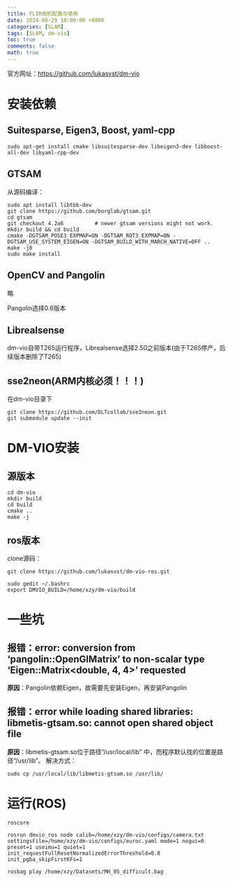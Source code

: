 ```yaml
---
title: FLIR相机配置与使用
date: 2024-08-29 18:00:00 +0800
categories: [SLAM]
tags: [SLAM, dm-vio]
toc: true 
comments: false
math: true
---
```

官方网址：https://github.com/lukasvst/dm-vio
# 安装依赖
## Suitesparse, Eigen3, Boost, yaml-cpp 
```shell
sudo apt-get install cmake libsuitesparse-dev libeigen3-dev libboost-all-dev libyaml-cpp-dev
```

## GTSAM
从源码编译：
```shell
sudo apt install libtbb-dev
git clone https://github.com/borglab/gtsam.git
cd gtsam
git checkout 4.2a6          # newer gtsam versions might not work.
mkdir build && cd build
cmake -DGTSAM_POSE3_EXPMAP=ON -DGTSAM_ROT3_EXPMAP=ON -DGTSAM_USE_SYSTEM_EIGEN=ON -DGTSAM_BUILD_WITH_MARCH_NATIVE=OFF ..
make -j8
sudo make install
```

## OpenCV and Pangolin
略

Pangolin选择0.6版本

## Librealsense
dm-vio自带T265运行程序，Librealsense选择2.50之前版本(由于T265停产，后续版本删除了T265)

## sse2neon(ARM内核必须！！！)
在dm-vio目录下
```shell
git clone https://github.com/DLTcollab/sse2neon.git
git submodule update --init
```

# DM-VIO安装
## 源版本
```
cd dm-vio
mkdir build
cd build
cmake ..
make -j
```
## ros版本
clone源码：
```shell
git clone https://github.com/lukasvst/dm-vio-ros.git
```
```shell
sudo gedit ~/.bashrc
export DMVIO_BUILD=/home/xzy/dm-vio/build
```


# 一些坑
## 报错：error: conversion from ‘pangolin::OpenGlMatrix’ to non-scalar type ‘Eigen::Matrix<double, 4, 4>’ requested

**原因**：Pangolin依赖Eigen，故需要先安装Eigen，再安装Pangolin

## 报错：error while loading shared libraries: libmetis-gtsam.so: cannot open shared object file

**原因**：libmetis-gtsam.so位于路径“/usr/local/lib” 中，而程序默认找的位置是路径“/usr/lib”。
解决方式：
```shell
sudo cp /usr/local/lib/libmetis-gtsam.so /usr/lib/
```

# 运行(ROS)
```shell
roscore

rosrun dmvio_ros node calib=/home/xzy/dm-vio/configs/camera.txt settingsFile=/home/xzy/dm-vio/configs/euroc.yaml mode=1 nogui=0 preset=1 useimu=1 quiet=1 init_requestFullResetNormalizedErrorThreshold=0.8 init_pgba_skipFirstKFs=1

rosbag play /home/xzy/Datasets/MH_05_difficult.bag
```
